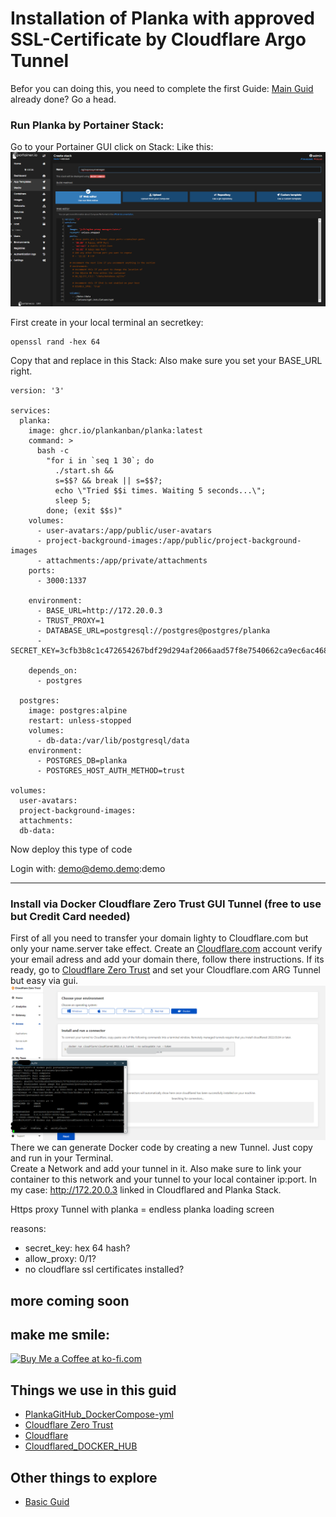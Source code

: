 # Installation of Planka with approved SSL-Certificate by Cloudflare Argo Tunnel 
Befor you can doing this, you need to complete the first Guide: [Main Guid](https://github.com/SirSnolte/Docker/blob/main/README.md) already done? Go a head.

### Run Planka by Portainer Stack:

Go to your Portainer GUI click on Stack:
Like this:
![alt text](https://github.com/SirSnolte/Docker/blob/main/etc/images/portainer_stack.png)

First create in your local terminal an secretkey:

```
openssl rand -hex 64
```
Copy that and replace in this Stack:
Also make sure you set your BASE_URL right.

```
version: '3'

services:
  planka:
    image: ghcr.io/plankanban/planka:latest
    command: >
      bash -c
        "for i in `seq 1 30`; do
          ./start.sh &&
          s=$$? && break || s=$$?;
          echo \"Tried $$i times. Waiting 5 seconds...\";
          sleep 5;
        done; (exit $$s)"
    volumes:
      - user-avatars:/app/public/user-avatars
      - project-background-images:/app/public/project-background-images
      - attachments:/app/private/attachments
    ports:
      - 3000:1337

    environment:
      - BASE_URL=http://172.20.0.3
      - TRUST_PROXY=1
      - DATABASE_URL=postgresql://postgres@postgres/planka
      - SECRET_KEY=3cfb3b8c1c472654267bdf29d294af2066aad57f8e7540662ca9ec6ac468bc152fac640caf03d9cc40a76185e4a2d8357c609b6de1871b2303b834b25653375a

    depends_on:
      - postgres

  postgres:
    image: postgres:alpine
    restart: unless-stopped
    volumes:
      - db-data:/var/lib/postgresql/data
    environment:
      - POSTGRES_DB=planka
      - POSTGRES_HOST_AUTH_METHOD=trust

volumes:
  user-avatars:
  project-background-images:
  attachments:
  db-data:
```

Now deploy this type of code

Login with: demo@demo.demo:demo


-------------------------------------------------------------------------------------------------------------------------------------------------------------------
### Install via Docker Cloudflare Zero Trust GUI Tunnel (free to use but Credit Card needed)

First of all you need to transfer your domain lighty to Cloudflare.com but only your name.server take effect. 
Create an [Cloudflare.com](https://dash.cloudflare.com/sign-up/teams) account verify your email adress and add your domain there, follow there instructions.
If its ready, go to [Cloudflare Zero Trust](https://dash.teams.cloudflare.com/) and set your Cloudflare.com ARG Tunnel but easy via gui.
![alt text](https://github.com/SirSnolte/Docker/blob/main/etc/images/cloudflare_zerotrust.png)
There we can generate Docker code by creating a new Tunnel. Just copy and run in your Terminal.  
Create a Network and add your tunnel in it.
Also make sure to link your container to this network and your tunnel to your local container ip:port. In my case: http://172.20.0.3 linked in Cloudflared and Planka Stack.

Https proxy Tunnel with planka = endless planka loading screen 

reasons:
- secret_key: hex 64 hash?
- allow_proxy: 0/1?
- no cloudflare ssl certificates installed?

more coming soon 
-------------------------------------------------------------------------------------------------------------------------------------------------------------------

## make me smile:
<a href='https://ko-fi.com/B0B4CGHUO' target='_blank'><img height='36' style='border:0px;height:36px;' src='https://cdn.ko-fi.com/cdn/kofi4.png?v=3' border='0' alt='Buy Me a Coffee at ko-fi.com' /></a>


## Things we use in this guid
- [PlankaGitHub_DockerCompose-yml](https://github.com/plankanban/planka/blob/master/docker-compose.yml)
- [Cloudflare Zero Trust](https://dash.teams.cloudflare.com/) 
- [Cloudflare](https://dash.cloudflare.com/)
- [Cloudflared_DOCKER_HUB](https://hub.docker.com/r/cloudflare/cloudflared)

## Other things to explore
- [Basic Guid](https://github.com/SirSnolte/Docker/blob/main/README.md)
